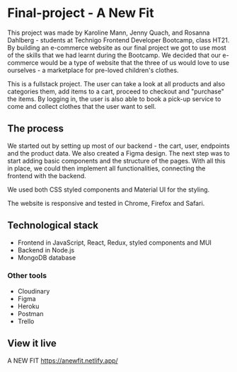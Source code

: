 # Final-project - A New Fit

This project was made by Karoline Mann, Jenny Quach, and Rosanna Dahlberg - students at Technigo Frontend Developer Bootcamp, class HT21. 
By building an e-commerce website as our final project we got to use most of the skills that we had learnt during the Bootcamp. 
We decided that our e-commerce would be a type of website that the three of us would love to use ourselves - a marketplace for pre-loved children's clothes.

This is a fullstack project. The user can take a look at all products and also categories them, add items to a cart, proceed to checkout and "purchase" the items. 
By logging in, the user is also able to book a pick-up service to come and collect clothes that the user want to sell.

## The process
We started out by setting up most of our backend - the cart, user, endpoints and the product data. We also created a Figma design.
The next step was to start adding basic components and the structure of the pages. 
With all this in place, we could then implement all functionalities, connecting the frontend with the backend.

We used both CSS styled components and Material UI for the styling.

The website is responsive and tested in Chrome, Firefox and Safari.

## Technological stack
* Frontend in JavaScript, React, Redux, styled components and MUI
* Backend in Node.js
* MongoDB database

### Other tools
* Cloudinary
* Figma
* Heroku
* Postman
* Trello

## View it live
A NEW FIT
https://anewfit.netlify.app/
